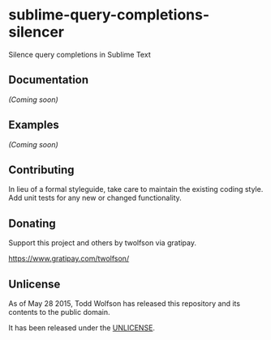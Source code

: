 # sublime-query-completions-silencer

Silence query completions in Sublime Text

## Documentation
_(Coming soon)_

## Examples
_(Coming soon)_

## Contributing
In lieu of a formal styleguide, take care to maintain the existing coding style. Add unit tests for any new or changed functionality.

## Donating
Support this project and others by twolfson via gratipay.

https://www.gratipay.com/twolfson/

## Unlicense
As of May 28 2015, Todd Wolfson has released this repository and its contents to the public domain.

It has been released under the [UNLICENSE][].

[UNLICENSE]: ../UNLICENSE
